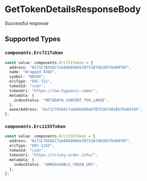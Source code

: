 # GetTokenDetailsResponseBody

Successful response


## Supported Types

### `components.Erc721Token`

```typescript
const value: components.Erc721Token = {
  address: "0x71C7656EC7ab88b098defB751B7401B5f6d8976F",
  name: "Wrapped AVAX",
  symbol: "WAVAX",
  ercType: "ERC-721",
  tokenId: "<id>",
  tokenUri: "https://low-hygienic.name/",
  metadata: {
    indexStatus: "METADATA_CONTENT_TOO_LARGE",
  },
  ownerAddress: "0x71C7656EC7ab88b098defB751B7401B5f6d8976F",
};
```

### `components.Erc1155Token`

```typescript
const value: components.Erc1155Token = {
  address: "0x71C7656EC7ab88b098defB751B7401B5f6d8976F",
  ercType: "ERC-1155",
  tokenId: "<id>",
  tokenUri: "https://tricky-order.info/",
  metadata: {
    indexStatus: "UNREACHABLE_TOKEN_URI",
  },
};
```

